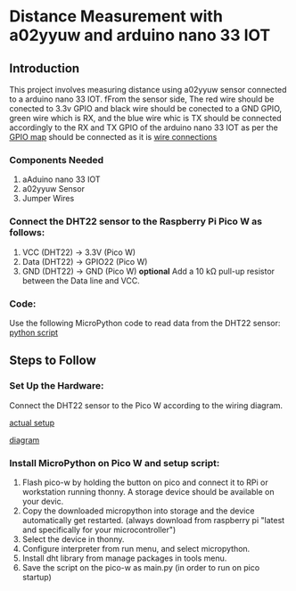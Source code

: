 # Distance Measurement with a02yyuw and arduino nano 33 IOT
## Introduction
This project involves measuring distance using a02yyuw sensor connected to a arduino nano 33 IOT. fFrom the sensor side, The red wire should be conected to 3.3v GPIO and black wire should be conected to a GND GPIO, green wire which is RX, and the blue wire whic is TX should be connected accordingly to the RX and TX GPIO of the arduino nano 33 IOT as per the [GPIO map](https://store.arduino.cc/en-de/products/arduino-nano-33-iot) should be connected as it is [wire connections]()

### Components Needed
1. aAduino nano 33 IOT
2. a02yyuw Sensor
4. Jumper Wires

### Connect the DHT22 sensor to the Raspberry Pi Pico W as follows:

1. VCC (DHT22) → 3.3V (Pico W)
2. Data (DHT22) → GPIO22 (Pico W)
3. GND (DHT22) → GND (Pico W)
**optional** Add a 10 kΩ pull-up resistor between the Data line and VCC.

### Code:

Use the following MicroPython code to read data from the DHT22 sensor: [python script](https://github.com/mrsoheilnezakat/Raspberry_pi_pico_w_dht22/blob/main_branch/main.py)
 
## Steps to Follow

### Set Up the Hardware:

Connect the DHT22 sensor to the Pico W according to the wiring diagram.

[actual setup](https://github.com/mrsoheilnezakat/Raspberry_pi_pico_w_dht22/blob/main_branch/image/actual%20setup.jpeg)

[diagram](https://github.com/mrsoheilnezakat/Raspberry_pi_pico_w_dht22/blob/main_branch/image/diagram.png)

### Install MicroPython on Pico W and setup script:

1. Flash pico-w by holding the button on pico and connect it to RPi or workstation running thonny. A storage device should be available on your devic.
2. Copy the downloaded micropython into storage and the device automatically get restarted. (always download from raspberry pi "latest and specifically for your microcontroller")
3. Select the device in thonny.
4. Configure interpreter from run menu, and select micropython.
5. Install dht library from manage packages in tools menu.
6. Save the script on the pico-w as main.py (in order to run on pico startup)


